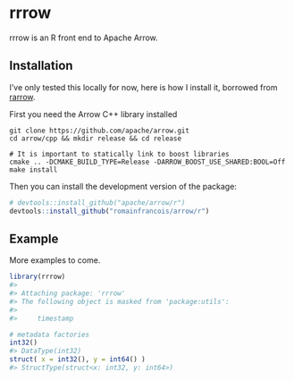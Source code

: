 
<!-- README.md is generated from README.Rmd. Please edit that file -->

# rrrow

rrrow is an R front end to Apache Arrow.

## Installation

I’ve only tested this locally for now, here is how I install it,
borrowed from [rarrow](https://github.com/jimhester/rarrow).

First you need the Arrow C++ library installed

    git clone https://github.com/apache/arrow.git
    cd arrow/cpp && mkdir release && cd release
    
    # It is important to statically link to boost libraries
    cmake .. -DCMAKE_BUILD_TYPE=Release -DARROW_BOOST_USE_SHARED:BOOL=Off
    make install

Then you can install the development version of the package:

``` r
# devtools::install_github("apache/arrow/r")
devtools::install_github("romainfrancois/arrow/r")
```

## Example

More examples to come.

``` r
library(rrrow)
#> 
#> Attaching package: 'rrrow'
#> The following object is masked from 'package:utils':
#> 
#>     timestamp

# metadata factories
int32()
#> DataType(int32)
struct( x = int32(), y = int64() )
#> StructType(struct<x: int32, y: int64>)
```

